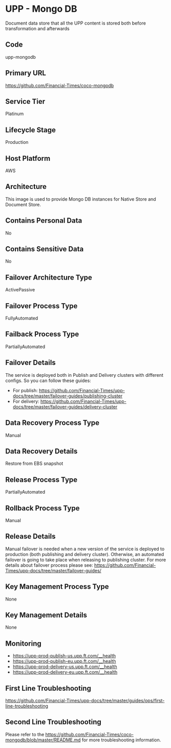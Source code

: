<!--
    Written in the format prescribed by https://github.com/Financial-Times/runbook.md.
    Any future edits should abide by this format.
-->
# UPP - Mongo DB

Document data store that all the UPP content is stored both before transformation and afterwards

## Code

upp-mongodb

## Primary URL

https://github.com/Financial-Times/coco-mongodb

## Service Tier

Platinum

## Lifecycle Stage

Production

## Host Platform

AWS

## Architecture

This image is used to provide Mongo DB instances for Native Store and Document Store.

## Contains Personal Data

No

## Contains Sensitive Data

No

<!-- Placeholder - remove HTML comment markers to activate
## Can Download Personal Data
Choose Yes or No

...or delete this placeholder if not applicable to this system
-->

<!-- Placeholder - remove HTML comment markers to activate
## Can Contact Individuals
Choose Yes or No

...or delete this placeholder if not applicable to this system
-->

## Failover Architecture Type

ActivePassive

## Failover Process Type

FullyAutomated

## Failback Process Type

PartiallyAutomated

## Failover Details

The service is deployed both in Publish and Delivery clusters with different configs. So you can follow these guides:

*   For publish: <https://github.com/Financial-Times/upp-docs/tree/master/failover-guides/publishing-cluster>
*   For delivery: <https://github.com/Financial-Times/upp-docs/tree/master/failover-guides/delivery-cluster>

## Data Recovery Process Type

Manual

## Data Recovery Details

Restore from EBS snapshot

## Release Process Type

PartiallyAutomated

## Rollback Process Type

Manual

## Release Details

Manual failover is needed when a new version of the service is deployed to production (both publishing and delivery cluster).
Otherwise, an automated failover is going to take place when releasing to publishing cluster.
For more details about failover process please see: <https://github.com/Financial-Times/upp-docs/tree/master/failover-guides/>

<!-- Placeholder - remove HTML comment markers to activate
## Heroku Pipeline Name
Enter descriptive text satisfying the following:
This is the name of the Heroku pipeline for this system. If you don't have a pipeline, this is the name of the app in Heroku. A pipeline is a group of Heroku apps that share the same codebase where each app in a pipeline represents the different stages in a continuous delivery workflow, i.e. staging, production.

...or delete this placeholder if not applicable to this system
-->

## Key Management Process Type

None

## Key Management Details

None

## Monitoring

*   <https://upp-prod-publish-us.upp.ft.com/__health>
*   <https://upp-prod-publish-eu.upp.ft.com/__health>
*   <https://upp-prod-delivery-us.upp.ft.com/__health>
*   <https://upp-prod-delivery-eu.upp.ft.com/__health>

## First Line Troubleshooting

<https://github.com/Financial-Times/upp-docs/tree/master/guides/ops/first-line-troubleshooting>

## Second Line Troubleshooting

Please refer to the <https://github.com/Financial-Times/coco-mongodb/blob/master/README.md> for more troubleshooting information.